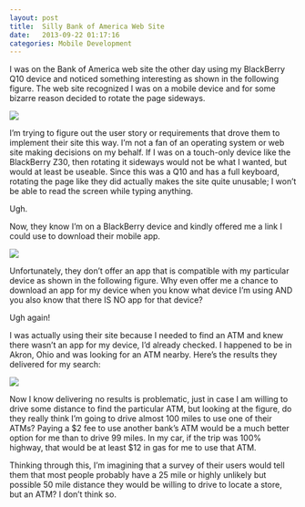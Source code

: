 ```yaml
---
layout: post
title:  Silly Bank of America Web Site
date:   2013-09-22 01:17:16
categories: Mobile Development
---
```

I was on the Bank of America web site the other day using my BlackBerry Q10 device and noticed something interesting as shown in the following figure. The web site recognized I was on a mobile device and for some bizarre reason decided to rotate the page sideways.

![](images/stories/2013/bank-of-america-web-site-1.png)

I’m trying to figure out the user story or requirements that drove them to implement their site this way. I’m not a fan of an operating system or web site making decisions on my behalf. If I was on a touch-only device like the BlackBerry Z30, then rotating it sideways would not be what I wanted, but would at least be useable. Since this was a Q10 and has a full keyboard, rotating the page like they did actually makes the site quite unusable; I won’t be able to read the screen while typing anything.

Ugh.

Now, they know I’m on a BlackBerry device and kindly offered me a link I could use to download their mobile app.

![](images/stories/2013/bank-of-america-web-site-2.png)

Unfortunately, they don’t offer an app that is compatible with my particular device as shown in the following figure. Why even offer me a chance to download an app for my device when you know what device I’m using AND you also know that there IS NO app for that device?

Ugh again!

I was actually using their site because I needed to find an ATM and knew there wasn’t an app for my device, I’d already checked. I happened to be in Akron, Ohio and was looking for an ATM nearby. Here’s the results they delivered for my search:

![](images/stories/2013/bank-of-america-web-site-3.png)

Now I know delivering no results is problematic, just in case I am willing to drive some distance to find the particular ATM, but looking at the figure, do they really think I’m going to drive almost 100 miles to use one of their ATMs? Paying a $2 fee to use another bank’s ATM would be a much better option for me than to drive 99 miles. In my car, if the trip was 100% highway, that would be at least $12 in gas for me to use that ATM.

Thinking through this, I’m imagining that a survey of their users would tell them that most people probably have a 25 mile or highly unlikely but possible 50 mile distance they would be willing to drive to locate a store, but an ATM? I don’t think so.